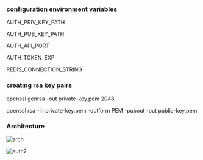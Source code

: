 ### configuration environment variables
AUTH_PRIV_KEY_PATH

AUTH_PUB_KEY_PATH

AUTH_API_PORT

AUTH_TOKEN_EXP

REDIS_CONNECTION_STRING

### creating rsa key pairs
openssl genrsa -out private-key.pem 2048

openssl rsa -in private-key.pem -outform PEM -pubout -out public-key.pem

### Architecture

![arch](https://user-images.githubusercontent.com/39852038/170098516-81fbeb1b-7043-48a7-9185-41d148932df0.png)

![auth2](https://user-images.githubusercontent.com/39852038/170179364-8a238c6c-5d6f-4097-855f-36699725d08f.png)


